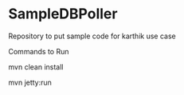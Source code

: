 SampleDBPoller
==============

Repository to put sample code for karthik use case

Commands to Run

mvn clean install

mvn jetty:run
